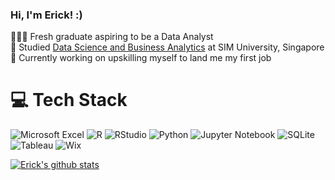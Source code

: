 ### Hi, I'm Erick! :)

👩🏻‍💻 Fresh graduate aspiring to be a Data Analyst <br/>
📜 Studied [Data Science and Business Analytics](https://www.sim.edu.sg/degrees-diplomas/programmes/programme-listing/bachelor-of-science-honours-data-science-and-business-analytics) at SIM University, Singapore <br/>
💪 Currently working on upskilling myself to land me my first job 

# 💻 Tech Stack
![Microsoft Excel](https://img.shields.io/badge/Microsoft_Excel-217346?style=for-the-badge&logo=microsoft-excel&logoColor=white)
![R](https://img.shields.io/badge/r-%23276DC3.svg?style=for-the-badge&logo=r&logoColor=white)
![RStudio](https://img.shields.io/badge/RStudio-4285F4?style=for-the-badge&logo=rstudio&logoColor=white)
![Python](https://img.shields.io/badge/python-3670A0?style=for-the-badge&logo=python&logoColor=ffdd54)
![Jupyter Notebook](https://img.shields.io/badge/Jupyter-F37626.svg?&style=for-the-badge&logo=Jupyter&logoColor=white)
![SQLite](https://img.shields.io/badge/Sqlite-003B57?style=for-the-badge&logo=sqlite&logoColor=white)
![Tableau](https://img.shields.io/badge/Tableau-E97627?style=for-the-badge&logo=Tableau&logoColor=white)
![Wix](https://img.shields.io/badge/Wix-000?style=for-the-badge&logo=wix&logoColor=white)

[![Erick's github stats](https://github-readme-stats.vercel.app/api?username=ikereekei&count_private=true&show_icons=true&theme=radical&hide_rank=false)](https://github.com/anuraghazra/github-readme-stats)

